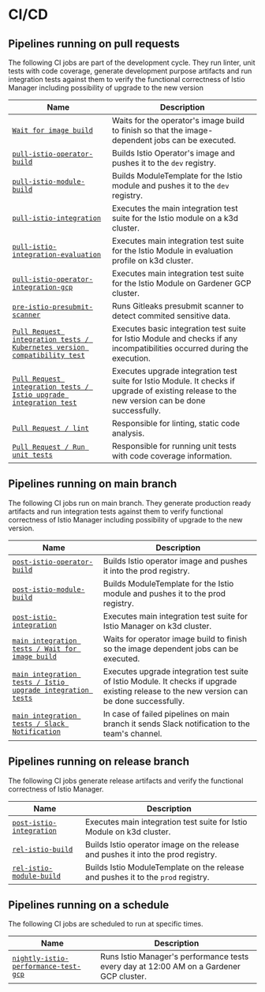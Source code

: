 # CI/CD

## Pipelines running on pull requests

The following CI jobs are part of the development cycle. They run linter, unit tests with code coverage, generate development purpose artifacts and run integration tests against them to verify the functional correctness of Istio Manager including possibility of upgrade to the new version

| Name                                                                                                                                                                    | Description                                                                                                                                     |
|-------------------------------------------------------------------------------------------------------------------------------------------------------------------------|-------------------------------------------------------------------------------------------------------------------------------------------------|
| [`Wait for image build`](https://github.com/kyma-project/istio/blob/main/.github/workflows/pull-integration.yaml#L22)                                                   | Waits for the operator's image build to finish so that the image-dependent jobs can be executed.                                                       |
| [`pull-istio-operator-build`](https://github.com/kyma-project/test-infra/blob/main/prow/jobs/istio/istio-manager.yaml#L51)                                              | Builds Istio Operator's image and pushes it to the `dev` registry.                                                                                |
| [`pull-istio-module-build`](https://github.com/kyma-project/test-infra/blob/main/prow/jobs/istio/istio-manager.yaml#L6)                                                 | Builds ModuleTemplate for the Istio module and pushes it to the `dev` registry.                                                                   |
| [`pull-istio-integration`](https://github.com/kyma-project/test-infra/blob/main/prow/jobs/istio/istio-integration.yaml#L3)                                              | Executes the main integration test suite for the Istio module on a k3d cluster.                                                                       |
| [`pull-istio-integration-evaluation`](https://github.com/kyma-project/test-infra/blob/main/prow/jobs/istio/istio-integration.yaml#L44)                                  | Executes main integration test suite for the Istio Module in evaluation profile on k3d cluster.                                                 |
| [`pull-istio-operator-integration-gcp`](https://github.com/kyma-project/test-infra/blob/main/prow/jobs/istio/istio-manager.yaml#L102)                                   | Executes main integration test suite for the Istio Module on Gardener GCP cluster.                                                              |
| [`pre-istio-presubmit-scanner`](https://github.com/kyma-project/test-infra/blob/main/prow/jobs/test-infra/presubmit-scanner.yaml#L470)                                  | Runs Gitleaks presubmit scanner to detect commited sensitive data.                                                                              |
| [`Pull Request integration tests / Kubernetes version compatibility test`](https://github.com/kyma-project/istio/blob/main/.github/workflows/pull-integration.yaml#L33) | Executes basic integration test suite for Istio Module and checks if any incompatibilities occurred during the execution.                       |
| [`Pull Request integration tests / Istio upgrade integration test`](https://github.com/kyma-project/istio/blob/main/.github/workflows/pull-integration.yaml#L44)        | Executes upgrade integration test suite for Istio Module. It checks if upgrade of existing release to the new version can be done successfully. |
| [`Pull Request / lint`](https://github.com/kyma-project/istio/blob/main/.github/workflows/pull-request.yaml#L24)                                                        | Responsible for linting, static code analysis.                                                                                                  |
| [`Pull Request / Run unit tests`](https://github.com/kyma-project/istio/blob/main/.github/workflows/pull-request.yaml#L39)                                              | Responsible for running unit tests with code coverage information.                                                                              |

## Pipelines running on main branch

The following CI jobs run on main branch. They generate production ready artifacts and run integration tests against them to verify functional correctness of Istio Manager including possibility of upgrade to the new version.

| Name                                                                                                                                                      | Description                                                                                                                                 |
|-----------------------------------------------------------------------------------------------------------------------------------------------------------|---------------------------------------------------------------------------------------------------------------------------------------------|
| [`post-istio-operator-build`](https://github.com/kyma-project/test-infra/blob/main/prow/jobs/istio/istio-manager.yaml#L308)                               | Builds Istio operator image and pushes it into the prod registry.                                                                           |
| [`post-istio-module-build`](https://github.com/kyma-project/test-infra/blob/main/prow/jobs/istio/istio-manager.yaml#L163)                                 | Builds ModuleTemplate for the Istio module and pushes it to the prod registry.                                                              |
| [`post-istio-integration`](https://github.com/kyma-project/test-infra/blob/main/prow/jobs/istio/istio-integration.yaml#L87)                               | Executes main integration test suite for Istio Manager on k3d cluster.                                                                      |
| [`main integration tests / Wait for image build`](https://github.com/kyma-project/istio/blob/main/.github/workflows/main-integration.yaml#L20)            | Waits for operator image build to finish so the image dependent jobs can be executed.                                                       |
| [`main integration tests / Istio upgrade integration tests`](https://github.com/kyma-project/istio/blob/main/.github/workflows/main-integration.yaml#L30) | Executes upgrade integration test suite of Istio Module. It checks if upgrade existing release to the new version can be done successfully. |
| [`main integration tests / Slack Notification`](https://github.com/kyma-project/istio/blob/main/.github/workflows/main-integration.yaml#L42)              | In case of failed pipelines on main branch it sends Slack notification to the team's channel.                                               |

## Pipelines running on release branch

The following CI jobs generate release artifacts and verify the functional correctness of Istio Manager.

| Name                                                                                                                        | Description                                                                      |
|-----------------------------------------------------------------------------------------------------------------------------|----------------------------------------------------------------------------------|
| [`post-istio-integration`](https://github.com/kyma-project/test-infra/blob/main/prow/jobs/istio/istio-integration.yaml#L87) | Executes main integration test suite for Istio Module on k3d cluster.            |
| [`rel-istio-build`](https://github.com/kyma-project/test-infra/blob/main/prow/jobs/istio/istio-manager.yaml#L208)           | Builds Istio operator image on the release and pushes it into the prod registry. |
| [`rel-istio-module-build`](https://github.com/kyma-project/test-infra/blob/main/prow/jobs/istio/istio-manager.yaml#L263)    | Builds Istio ModuleTemplate on the release and pushes it to the `prod` registry. |

## Pipelines running on a schedule

The following CI jobs are scheduled to run at specific times.

| Name                                                                                                                                 | Description                                                                         |
|--------------------------------------------------------------------------------------------------------------------------------------|-------------------------------------------------------------------------------------|
| [`nightly-istio-performance-test-gcp`](https://github.com/kyma-project/test-infra/blob/main/prow/jobs/istio/istio-manager.yaml#L365) | Runs Istio Manager's performance tests every day at 12:00 AM on a Gardener GCP cluster. |